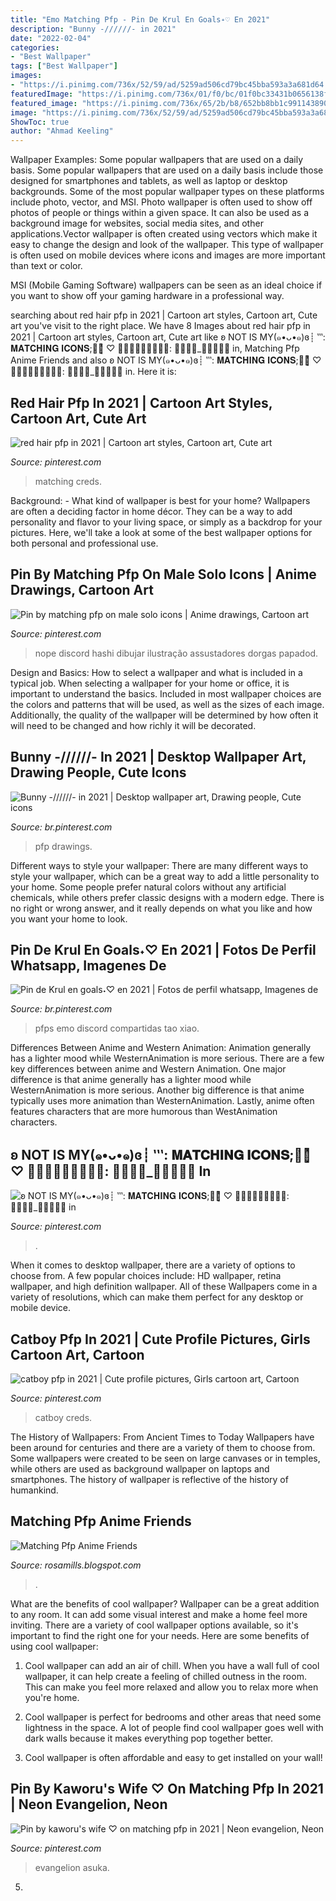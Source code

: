 ```yaml
---
title: "Emo Matching Pfp - Pin De Krul En Goals˖♡ En 2021"
description: "Bunny -//////- in 2021"
date: "2022-02-04"
categories:
- "Best Wallpaper"
tags: ["Best Wallpaper"]
images:
- "https://i.pinimg.com/736x/52/59/ad/5259ad506cd79bc45bba593a3a681d64.jpg"
featuredImage: "https://i.pinimg.com/736x/01/f0/bc/01f0bc33431b0656138fa90dcbd37d50.jpg"
featured_image: "https://i.pinimg.com/736x/65/2b/b8/652bb8bb1c991143890eb9896ebce17c.jpg"
image: "https://i.pinimg.com/736x/52/59/ad/5259ad506cd79bc45bba593a3a681d64.jpg"
ShowToc: true
author: "Ahmad Keeling"
---
```



Wallpaper Examples: Some popular wallpapers that are used on a daily basis.
Some popular wallpapers that are used on a daily basis include those designed for smartphones and tablets, as well as laptop or desktop backgrounds. Some of the most popular wallpaper types on these platforms include photo, vector, and MSI. 
Photo wallpaper is often used to show off photos of people or things within a given space. It can also be used as a background image for websites, social media sites, and other applications.Vector wallpaper is often created using vectors which make it easy to change the design and look of the wallpaper. This type of wallpaper is often used on mobile devices where icons and images are more important than text or color. 

MSI (Mobile Gaming Software) wallpapers can be seen as an ideal choice if you want to show off your gaming hardware in a professional way.

	

		
searching about red hair pfp in 2021 | Cartoon art styles, Cartoon art, Cute art you've visit to the right place. We have 8 Images about red hair pfp in 2021 | Cartoon art styles, Cartoon art, Cute art like ʚ NOT IS MY(๑•ᴗ•๑)ɞ┊ ‷: 𝐌𝐀𝐓𝐂𝐇𝐈𝐍𝐆 𝐈𝐂𝐎𝐍𝐒;꧇ꦹ͓ͯ ♡ 𝐼𝑛𝑠𝑡𝑎𝑔𝑟𝑎𝑚: 𝑆𝑜𝑓𝑡_𝐿𝑜𝑙𝑖𝒉 in, Matching Pfp Anime Friends and also ʚ NOT IS MY(๑•ᴗ•๑)ɞ┊ ‷: 𝐌𝐀𝐓𝐂𝐇𝐈𝐍𝐆 𝐈𝐂𝐎𝐍𝐒;꧇ꦹ͓ͯ ♡ 𝐼𝑛𝑠𝑡𝑎𝑔𝑟𝑎𝑚: 𝑆𝑜𝑓𝑡_𝐿𝑜𝑙𝑖𝒉 in. Here it is:
		
    
## Red Hair Pfp In 2021 | Cartoon Art Styles, Cartoon Art, Cute Art

<img loading=lazy src="https://i.pinimg.com/736x/52/59/ad/5259ad506cd79bc45bba593a3a681d64.jpg" onerror="this.onerror=null;this.src='https://tse2.mm.bing.net/th?id=OIP.IJrdHdZeJ6laCUelwpvfdgHaHP&amp;pid=15.1';" alt="red hair pfp in 2021 | Cartoon art styles, Cartoon art, Cute art">

_Source: pinterest.com_

>matching creds. 

	

Background: - What kind of wallpaper is best for your home?
Wallpapers are often a deciding factor in home décor. They can be a way to add personality and flavor to your living space, or simply as a backdrop for your pictures. Here, we'll take a look at some of the best wallpaper options for both personal and professional use.

    
## Pin By Matching Pfp On Male Solo Icons | Anime Drawings, Cartoon Art

<img loading=lazy src="https://i.pinimg.com/736x/65/2b/b8/652bb8bb1c991143890eb9896ebce17c.jpg" onerror="this.onerror=null;this.src='https://tse4.mm.bing.net/th?id=OIP.JXRKcX-lLYjiIxvrd9XzjQHaHr&amp;pid=15.1';" alt="Pin by matching pfp on male solo icons | Anime drawings, Cartoon art">

_Source: pinterest.com_

>nope discord hashi dibujar ilustração assustadores dorgas papadod. 

	

Design and Basics: How to select a wallpaper and what is included in a typical job.
When selecting a wallpaper for your home or office, it is important to understand the basics. Included in most wallpaper choices are the colors and patterns that will be used, as well as the sizes of each image. Additionally, the quality of the wallpaper will be determined by how often it will need to be changed and how richly it will be decorated.

    
## Bunny -//////- In 2021 | Desktop Wallpaper Art, Drawing People, Cute Icons

<img loading=lazy src="https://i.pinimg.com/736x/6b/e7/b0/6be7b01651a918bcc7b6b94bb2952e1e.jpg" onerror="this.onerror=null;this.src='https://tse4.mm.bing.net/th?id=OIP.BGHmrMtpsQqssqI_duAHNgHaHa&amp;pid=15.1';" alt="Bunny -//////- in 2021 | Desktop wallpaper art, Drawing people, Cute icons">

_Source: br.pinterest.com_

>pfp drawings. 

	

Different ways to style your wallpaper:
There are many different ways to style your wallpaper, which can be a great way to add a little personality to your home. Some people prefer natural colors without any artificial chemicals, while others prefer classic designs with a modern edge. There is no right or wrong answer, and it really depends on what you like and how you want your home to look.

    
## Pin De Krul En Goals˖♡ En 2021 | Fotos De Perfil Whatsapp, Imagenes De

<img loading=lazy src="https://i.pinimg.com/736x/41/c0/0a/41c00a3df0bd6fa82da23f4fa8ec2c58.jpg" onerror="this.onerror=null;this.src='https://tse4.mm.bing.net/th?id=OIP.WkS6J7ActrflkU5e1bDgEQHaHN&amp;pid=15.1';" alt="Pin de Krul en goals˖♡ en 2021 | Fotos de perfil whatsapp, Imagenes de">

_Source: br.pinterest.com_

>pfps emo discord compartidas tao xiao. 

	

Differences Between Anime and Western Animation: Animation generally has a lighter mood while WesternAnimation is more serious.
There are a few key differences between anime and Western Animation. One major difference is that anime generally has a lighter mood while WesternAnimation is more serious. Another big difference is that anime typically uses more animation than WesternAnimation. Lastly, anime often features characters that are more humorous than WestAnimation characters.

    
## ʚ NOT IS MY(๑•ᴗ•๑)ɞ┊ ‷: 𝐌𝐀𝐓𝐂𝐇𝐈𝐍𝐆 𝐈𝐂𝐎𝐍𝐒;꧇ꦹ͓ͯ ♡ 𝐼𝑛𝑠𝑡𝑎𝑔𝑟𝑎𝑚: 𝑆𝑜𝑓𝑡_𝐿𝑜𝑙𝑖𝒉 In

<img loading=lazy src="https://i.pinimg.com/736x/af/d6/fd/afd6fd23e7e53e355d20b0f2abcb8125.jpg" onerror="this.onerror=null;this.src='https://tse4.mm.bing.net/th?id=OIP.z3j5ttadL5m4OTdT0tRIcQHaHa&amp;pid=15.1';" alt="ʚ NOT IS MY(๑•ᴗ•๑)ɞ┊ ‷: 𝐌𝐀𝐓𝐂𝐇𝐈𝐍𝐆 𝐈𝐂𝐎𝐍𝐒;꧇ꦹ͓ͯ ♡ 𝐼𝑛𝑠𝑡𝑎𝑔𝑟𝑎𝑚: 𝑆𝑜𝑓𝑡_𝐿𝑜𝑙𝑖𝒉 in">

_Source: pinterest.com_

>. 

	

When it comes to desktop wallpaper, there are a variety of options to choose from. A few popular choices include: HD wallpaper, retina wallpaper, and high definition wallpaper. All of these Wallpapers come in a variety of resolutions, which can make them perfect for any desktop or mobile device. 

    
## Catboy Pfp In 2021 | Cute Profile Pictures, Girls Cartoon Art, Cartoon

<img loading=lazy src="https://i.pinimg.com/736x/01/f0/bc/01f0bc33431b0656138fa90dcbd37d50.jpg" onerror="this.onerror=null;this.src='https://tse4.mm.bing.net/th?id=OIP.SewnHw0kH0DirxHfrX3mIwAAAA&amp;pid=15.1';" alt="catboy pfp in 2021 | Cute profile pictures, Girls cartoon art, Cartoon">

_Source: pinterest.com_

>catboy creds. 

	

The History of Wallpapers: From Ancient Times to Today
Wallpapers have been around for centuries and there are a variety of them to choose from. Some wallpapers were created to be seen on large canvases or in temples, while others are used as background wallpaper on laptops and smartphones. The history of wallpaper is reflective of the history of humankind.

    
## Matching Pfp Anime Friends

<img loading=lazy src="https://lh6.googleusercontent.com/proxy/XZV9u9UiztqGfFuyTTj5gNBpY32-g5gUXYSMjodg_zpTLkHGDS-MF1yCHDl1yfT0wIG4bI1Hmv7tEoNu7glX0JJD9QpeKJ_pFzPAeleuCsK-zcHmzMAz6XBH_cGWJp-zzNO-T7Bcbp7G2hyXkdwwIWAy_ERDu80z6K3i1Y4TUL95v_fH6oQO9zLkZMpGGNxpblNjBNV0KSDMMbdaSFUBCouaUZyjGteLJvRmsjUvqNxJqLT7q6TRvO4paJox8e9rVQbk5_hTk4hF8XTq2CLcbPKUCSZ1N4RfUEB0Bm5snWWBLQrhTfNtry05JORisIOSc6E-Lu5-weBy5Oq8MkRfv9MDgNNF4NwuPM0LFS5YUUegNF23M9_BmN38lfUBBYxRLVxjpUvy5T2WawLTlFrSm9gy-j9wFLIVgLx_hAwzGPWcs3RoFYa_lFGvHl2xGeNvcFE=w1200-h630-p-k-no-nu" onerror="this.onerror=null;this.src='https://tse4.mm.bing.net/th?id=OIP.5lnKpoHVCGuDH6Ii64omiwAAAA&amp;pid=15.1';" alt="Matching Pfp Anime Friends">

_Source: rosamills.blogspot.com_

>. 

	

What are the benefits of cool wallpaper?
Wallpaper can be a great addition to any room. It can add some visual interest and make a home feel more inviting. There are a variety of cool wallpaper options available, so it's important to find the right one for your needs. Here are some benefits of using cool wallpaper: 
1. Cool wallpaper can add an air of chill. When you have a wall full of cool wallpaper, it can help create a feeling of chilled outness in the room. This can make you feel more relaxed and allow you to relax more when you're home. 

2. Cool wallpaper is perfect for bedrooms and other areas that need some lightness in the space. A lot of people find cool wallpaper goes well with dark walls because it makes everything pop together better. 

3. Cool wallpaper is often affordable and easy to get installed on your wall!

    
## Pin By Kaworu&#039;s Wife ♡ On Matching Pfp In 2021 | Neon Evangelion, Neon

<img loading=lazy src="https://i.pinimg.com/736x/5f/c7/92/5fc792f00fffa65b9029385528eab212.jpg" onerror="this.onerror=null;this.src='https://tse2.mm.bing.net/th?id=OIP.-3c3Ij9ShPrUatByQbJdowHaHa&amp;pid=15.1';" alt="Pin by kaworu&#039;s wife ♡ on matching pfp in 2021 | Neon evangelion, Neon">

_Source: pinterest.com_

>evangelion asuka. 

	

5.


